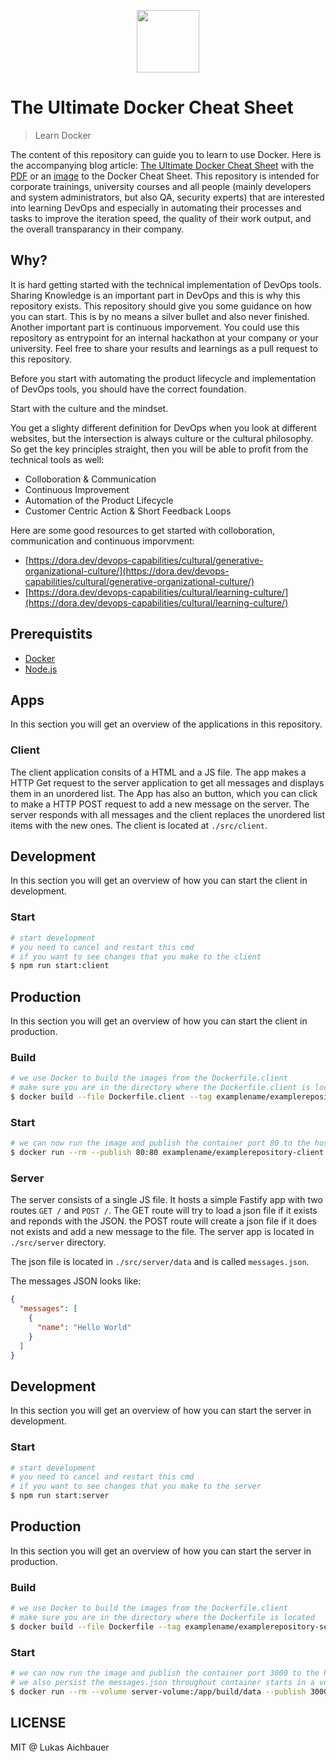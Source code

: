 <p align="center">
  <a href="https://devopscycle.com">
    <img target="_blank" height="100" src="http://devopscycle.com/wp-content/uploads/sites/4/2023/10/DevOps-Cycle-Logo-Long.png" />
  </a>
</p>

# The Ultimate Docker Cheat Sheet

> Learn Docker

The content of this repository can guide you to learn to use Docker. Here is the accompanying blog article: [The Ultimate Docker Cheat Sheet](https://devopscycle.com/blog/the-ultimate-docker-cheat-sheet) with the [PDF](https://devopscycle.com/wp-content/uploads/sites/4/2023/11/the-ultimate-docker-cheat-sheet-1.pdf) or an [image](https://devopscycle.com/wp-content/uploads/sites/4/2023/11/the-ultimate-docker-cheat-sheet-4.png) to the Docker Cheat Sheet. This repository is intended for corporate trainings, university courses and all people (mainly developers and system administrators, but also QA, security experts) that are interested into learning DevOps and especially in automating their processes and tasks to improve the iteration speed, the quality of their work output, and the overall transparancy in their company.

## Why?

It is hard getting started with the technical implementation of DevOps tools. Sharing Knowledge is an important part in DevOps and this is why this repository exists. This repository should give you some guidance on how you can start. This is by no means a silver bullet and also never finished. Another important part is continuous imporvement. You could use this repository as entrypoint for an internal hackathon at your company or your university. Feel free to share your results and learnings as a pull request to this repository.

Before you start with automating the product lifecycle and implementation of DevOps tools, you should have the correct foundation.

Start with the culture and the mindset.

You get a slighty different definition for DevOps when you look at different websites, but the intersection is always culture or the cultural philosophy. So get the key principles straight, then you will be able to profit from the technical tools as well:

* Colloboration & Communication
* Continuous Improvement
* Automation of the Product Lifecycle
* Customer Centric Action & Short Feedback Loops

Here are some good resources to get started with colloboration, communication and continuous imporvment:

* [https://dora.dev/devops-capabilities/cultural/generative-organizational-culture/](https://dora.dev/devops-capabilities/cultural/generative-organizational-culture/)
* [https://dora.dev/devops-capabilities/cultural/learning-culture/](https://dora.dev/devops-capabilities/cultural/learning-culture/)

## Prerequistits

* [Docker](https://docs.docker.com/)
* [Node.js](https://nodejs.org/)

## Apps

In this section you will get an overview of the applications in this repository.

### Client

The client application consits of a HTML and a JS file. The app makes a HTTP Get request to the server application to get all messages and displays them in an unordered list. The App has also an button, which you can click to make a HTTP POST request to add a new message on the server. The server responds with all messages and the client replaces the unordered list items with the new ones. The client is located at `./src/client`.

## Development

In this section you will get an overview of how you can start the client in development.

### Start

```sh
# start development
# you need to cancel and restart this cmd
# if you want to see changes that you make to the client
$ npm run start:client
```

## Production

In this section you will get an overview of how you can start the client in production.

### Build

```sh
# we use Docker to build the images from the Dockerfile.client
# make sure you are in the directory where the Dockerfile.client is located
$ docker build --file Dockerfile.client --tag examplename/examplerepository-client:0.1.0 .
```

### Start

```sh
# we can now run the image and publish the container port 80 to the host machine port 80
$ docker run --rm --publish 80:80 examplename/examplerepository-client:0.1.0
```

### Server

The server consists of a single JS file. It hosts a simple Fastify app with two routes `GET /` and `POST /`.
The GET route will try to load a json file if it exists and reponds with the JSON. the POST route will create a json file if it does not exists and add a new message to the file. The server app is located in `./src/server` directory.

The json file is located in `./src/server/data` and is called `messages.json`.

The messages JSON looks like:

```json
{
  "messages": [
    {
      "name": "Hello World"
    }
  ]
}
```

## Development

In this section you will get an overview of how you can start the server in development.

### Start

```sh
# start development
# you need to cancel and restart this cmd
# if you want to see changes that you make to the server
$ npm run start:server
```

## Production

In this section you will get an overview of how you can start the server in production.

### Build

```sh
# we use Docker to build the images from the Dockerfile.client
# make sure you are in the directory where the Dockerfile is located
$ docker build --file Dockerfile --tag examplename/examplerepository-server:0.1.0 .
```

### Start

```sh
# we can now run the image and publish the container port 3000 to the host machine port 3000
# we also persist the messages.json throughout container starts in a volume called server-volume
$ docker run --rm --volume server-volume:/app/build/data --publish 3000:3000 examplename/examplerepository-server:0.1.0
```

## LICENSE

MIT @ Lukas Aichbauer
